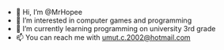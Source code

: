 - 👋 Hi, I’m @MrHopee
- 👀 I’m interested in computer games and programming 
- 🌱 I’m currently learning programming on university 3rd grade
- 📫 You can reach me with umut.c.2002@hotmail.com

<!---
MrHopee/MrHopee is a ✨ special ✨ repository because its `README.md` (this file) appears on your GitHub profile.
You can click the Preview link to take a look at your changes.
--->
